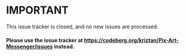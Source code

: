 # IMPORTANT

This issue tracker is closed, and no new issues are processed.

#### Please use the issue tracker at https://codeberg.org/kriztan/Pix-Art-Messenger/issues instead. 
